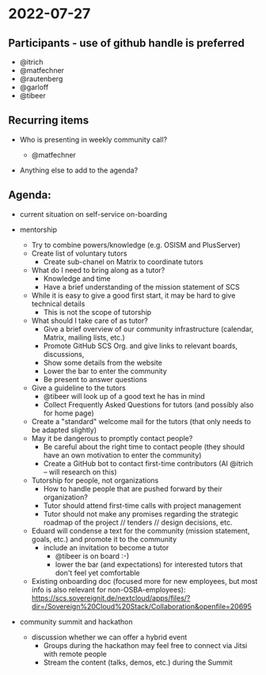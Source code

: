 # 2022-07-27

## Participants - use of github handle is preferred
* @itrich
* @matfechner
* @rautenberg
* @garloff
* @tibeer

## Recurring items

* Who is presenting in weekly community call?
	* @matfechner

* Anything else to add to the agenda?

## Agenda:
* current situation on self-service on-boarding

* mentorship
	* Try to combine powers/knowledge (e.g. OSISM and PlusServer)
	* Create list of voluntary tutors
		* Create sub-chanel on Matrix to coordinate tutors
	* What do I need to bring along as a tutor?
		* Knowledge and time
		* Have a brief understanding of the mission statement of SCS
	* While it is easy to give a good first start, it may be hard to give technical details
		* This is not the scope of tutorship
	* What should I take care of as tutor?
		* Give a brief overview of our community infrastructure (calendar, Matrix, mailing lists, etc.)
		* Promote GitHub SCS Org. and give links to relevant boards, discussions, 
		* Show some details from the website
		* Lower the bar to enter the community
		* Be present to answer questions
	* Give a guideline to the tutors
		* @tibeer will look up of a good text he has in mind
		* Collect Frequently Asked Questions for tutors (and possibly also for home page)
	* Create a "standard" welcome mail for the tutors (that only needs to be adapted slightly)
	* May it be dangerous to promptly contact people?
		* Be careful about the right time to contact people (they should have an own motivation to enter the community)
		* Create a GitHub bot to contact first-time contributors (AI @itrich – will research on this)
	* Tutorship for people, not organizations
		* How to handle people that are pushed forward by their organization?
		* Tutor should attend first-time calls with project management
		* Tutor should not make any promises regarding the strategic roadmap of the project // tenders // design decisions, etc.
	* Eduard will condense a text for the community (mission statement, goals, etc.) and promote it to the community
		* include an invitation to become a tutor
			* @tibeer is on board :-)
			* lower the bar (and expectations) for interested tutors that don't feel yet comfortable
	* Existing onboarding doc (focused more for new employees, but most info is also relevant for non-OSBA-employees): https://scs.sovereignit.de/nextcloud/apps/files/?dir=/Sovereign%20Cloud%20Stack/Collaboration&openfile=20695

* community summit and hackathon
	* discussion whether we can offer a hybrid event
		* Groups during the hackathon may feel free to connect via Jitsi with remote people
		* Stream the content (talks, demos, etc.) during the Summit
